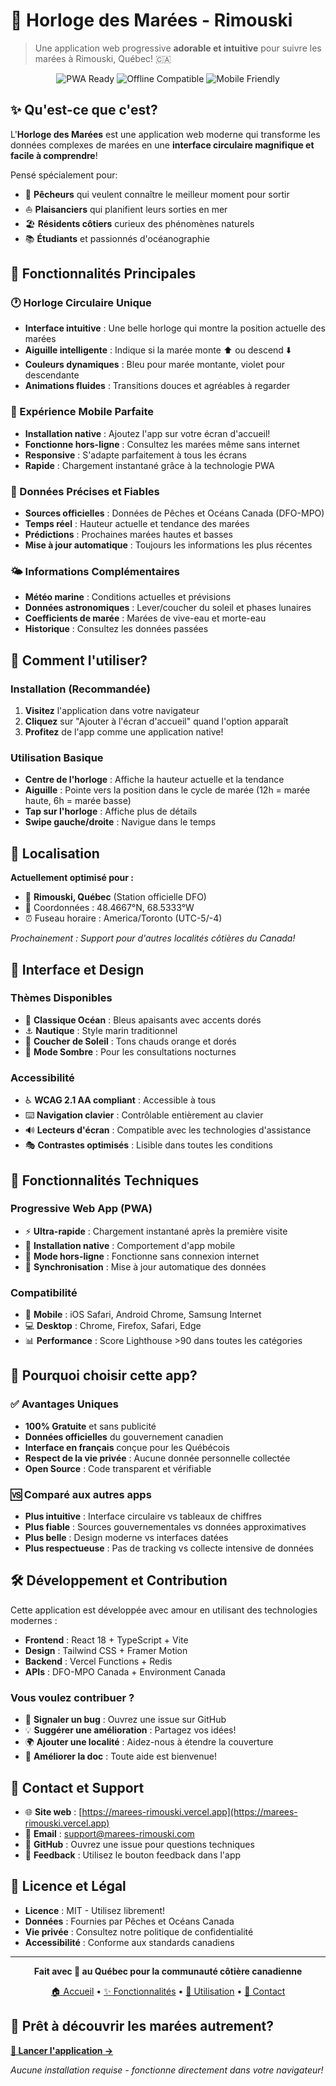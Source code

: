 # 🌊 Horloge des Marées - Rimouski

> Une application web progressive **adorable et intuitive** pour suivre les marées à Rimouski, Québec! 🇨🇦

<div align="center">
  <img src="https://img.shields.io/badge/PWA-Ready-brightgreen?style=for-the-badge&logo=pwa" alt="PWA Ready">
  <img src="https://img.shields.io/badge/Offline-Compatible-blue?style=for-the-badge&logo=wifi" alt="Offline Compatible">
  <img src="https://img.shields.io/badge/Mobile-Friendly-orange?style=for-the-badge&logo=mobile" alt="Mobile Friendly">
</div>

## ✨ Qu'est-ce que c'est?

L'**Horloge des Marées** est une application web moderne qui transforme les données complexes de marées en une **interface circulaire magnifique et facile à comprendre**! 

Pensé spécialement pour:
- 🎣 **Pêcheurs** qui veulent connaître le meilleur moment pour sortir
- ⛵ **Plaisanciers** qui planifient leurs sorties en mer  
- 🏖️ **Résidents côtiers** curieux des phénomènes naturels
- 📚 **Étudiants** et passionnés d'océanographie

## 🎯 Fonctionnalités Principales

### 🕐 Horloge Circulaire Unique
- **Interface intuitive** : Une belle horloge qui montre la position actuelle des marées
- **Aiguille intelligente** : Indique si la marée monte ⬆️ ou descend ⬇️
- **Couleurs dynamiques** : Bleu pour marée montante, violet pour descendante
- **Animations fluides** : Transitions douces et agréables à regarder

### 📱 Expérience Mobile Parfaite
- **Installation native** : Ajoutez l'app sur votre écran d'accueil!
- **Fonctionne hors-ligne** : Consultez les marées même sans internet
- **Responsive** : S'adapte parfaitement à tous les écrans
- **Rapide** : Chargement instantané grâce à la technologie PWA

### 🌊 Données Précises et Fiables
- **Sources officielles** : Données de Pêches et Océans Canada (DFO-MPO)
- **Temps réel** : Hauteur actuelle et tendance des marées
- **Prédictions** : Prochaines marées hautes et basses
- **Mise à jour automatique** : Toujours les informations les plus récentes

### 🌤️ Informations Complémentaires
- **Météo marine** : Conditions actuelles et prévisions
- **Données astronomiques** : Lever/coucher du soleil et phases lunaires
- **Coefficients de marée** : Marées de vive-eau et morte-eau
- **Historique** : Consultez les données passées

## 🚀 Comment l'utiliser?

### Installation (Recommandée)
1. **Visitez** l'application dans votre navigateur
2. **Cliquez** sur "Ajouter à l'écran d'accueil" quand l'option apparaît
3. **Profitez** de l'app comme une application native!

### Utilisation Basique
- **Centre de l'horloge** : Affiche la hauteur actuelle et la tendance
- **Aiguille** : Pointe vers la position dans le cycle de marée (12h = marée haute, 6h = marée basse)
- **Tap sur l'horloge** : Affiche plus de détails
- **Swipe gauche/droite** : Navigue dans le temps

## 📍 Localisation

**Actuellement optimisé pour :**
- 🏰 **Rimouski, Québec** (Station officielle DFO)
- 📍 Coordonnées : 48.4667°N, 68.5333°W
- ⏰ Fuseau horaire : America/Toronto (UTC-5/-4)

*Prochainement : Support pour d'autres localités côtières du Canada!*

## 🎨 Interface et Design

### Thèmes Disponibles
- 🌊 **Classique Océan** : Bleus apaisants avec accents dorés
- ⚓ **Nautique** : Style marin traditionnel
- 🌅 **Coucher de Soleil** : Tons chauds orange et dorés
- 🌙 **Mode Sombre** : Pour les consultations nocturnes

### Accessibilité
- ♿ **WCAG 2.1 AA compliant** : Accessible à tous
- ⌨️ **Navigation clavier** : Contrôlable entièrement au clavier
- 🔊 **Lecteurs d'écran** : Compatible avec les technologies d'assistance
- 🎭 **Contrastes optimisés** : Lisible dans toutes les conditions

## 🔧 Fonctionnalités Techniques

### Progressive Web App (PWA)
- ⚡ **Ultra-rapide** : Chargement instantané après la première visite
- 📱 **Installation native** : Comportement d'app mobile
- 🔌 **Mode hors-ligne** : Fonctionne sans connexion internet
- 🔄 **Synchronisation** : Mise à jour automatique des données

### Compatibilité
- 📱 **Mobile** : iOS Safari, Android Chrome, Samsung Internet
- 💻 **Desktop** : Chrome, Firefox, Safari, Edge
- 📊 **Performance** : Score Lighthouse >90 dans toutes les catégories

## 🌟 Pourquoi choisir cette app?

### ✅ Avantages Uniques
- **100% Gratuite** et sans publicité
- **Données officielles** du gouvernement canadien
- **Interface en français** conçue pour les Québécois
- **Respect de la vie privée** : Aucune donnée personnelle collectée
- **Open Source** : Code transparent et vérifiable

### 🆚 Comparé aux autres apps
- **Plus intuitive** : Interface circulaire vs tableaux de chiffres
- **Plus fiable** : Sources gouvernementales vs données approximatives  
- **Plus belle** : Design moderne vs interfaces datées
- **Plus respectueuse** : Pas de tracking vs collecte intensive de données

## 🛠️ Développement et Contribution

Cette application est développée avec amour en utilisant des technologies modernes :

- **Frontend** : React 18 + TypeScript + Vite
- **Design** : Tailwind CSS + Framer Motion
- **Backend** : Vercel Functions + Redis
- **APIs** : DFO-MPO Canada + Environment Canada

### Vous voulez contribuer ?
- 🐛 **Signaler un bug** : Ouvrez une issue sur GitHub
- 💡 **Suggérer une amélioration** : Partagez vos idées!
- 🌍 **Ajouter une localité** : Aidez-nous à étendre la couverture
- 📝 **Améliorer la doc** : Toute aide est bienvenue!

## 📧 Contact et Support

- 🌐 **Site web** : [https://marees-rimouski.vercel.app](https://marees-rimouski.vercel.app)
- 📧 **Email** : support@marees-rimouski.com
- 💬 **GitHub** : Ouvrez une issue pour questions techniques
- 📱 **Feedback** : Utilisez le bouton feedback dans l'app

## 📜 Licence et Légal

- **Licence** : MIT - Utilisez librement!
- **Données** : Fournies par Pêches et Océans Canada
- **Vie privée** : Consultez notre politique de confidentialité
- **Accessibilité** : Conforme aux standards canadiens

---

<div align="center">
  <p><strong>Fait avec 💙 au Québec pour la communauté côtière canadienne</strong></p>
  <p>
    <a href="#-quest-ce-que-cest">🏠 Accueil</a> •
    <a href="#-fonctionnalités-principales">✨ Fonctionnalités</a> •
    <a href="#-comment-lutiliser">🚀 Utilisation</a> •
    <a href="#-contact-et-support">📧 Contact</a>
  </p>
</div>

## 🎉 Prêt à découvrir les marées autrement?

**[🌊 Lancer l'application →](https://marees-rimouski.vercel.app)**

*Aucune installation requise - fonctionne directement dans votre navigateur!*